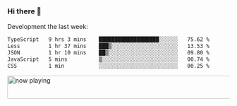 ### Hi there 👋

Development the last week:
<!--START_SECTION:waka-->

```txt
TypeScript   9 hrs 3 mins    ███████████████████░░░░░░   75.62 %
Less         1 hr 37 mins    ███▒░░░░░░░░░░░░░░░░░░░░░   13.53 %
JSON         1 hr 10 mins    ██▒░░░░░░░░░░░░░░░░░░░░░░   09.80 %
JavaScript   5 mins          ▒░░░░░░░░░░░░░░░░░░░░░░░░   00.74 %
CSS          1 min           ░░░░░░░░░░░░░░░░░░░░░░░░░   00.25 %
```

<!--END_SECTION:waka-->

<!--
**JASONPANGGO/jasonpanggo** is a ✨ _special_ ✨ repository because its `README.md` (this file) appears on your GitHub profile.

Here are some ideas to get you started:

- 🔭 I’m currently working on ...
- 🌱 I’m currently learning ...
- 👯 I’m looking to collaborate on ...
- 🤔 I’m looking for help with ...
- 💬 Ask me about ...
- 📫 How to reach me: ...
- 😄 Pronouns: ...
- ⚡ Fun fact: ...
-->

<a href="https://volt.fm/user/q8yd9e79csfr57rt" target="_blank"><img src="https://spotify-badge-egoist.vercel.app/api/now-playing" width="540" height="52" alt="now playing"></a>
